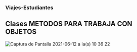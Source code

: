 ### Viajes-Estudiantes
## Clases METODOS PARA TRABAJA CON OBJETOS

![Captura de Pantalla 2021-06-12 a la(s) 10 36 22](https://user-images.githubusercontent.com/55024097/121778052-77fde800-cb6b-11eb-9e2e-fb43adf924ad.png)

